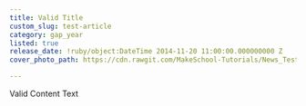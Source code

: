 ```yaml
---
title: Valid Title
custom_slug: test-article
category: gap_year
listed: true
release_date: !ruby/object:DateTime 2014-11-20 11:00:00.000000000 Z
cover_photo_path: https://cdn.rawgit.com/MakeSchool-Tutorials/News_Tests/007ed64d312ec13eba341d2e8d6ba22a06ab7b3f/2578ec5e-49a3-4d97-9d79-21725bbc1872/cover_photo.jpeg

---
```

Valid Content Text